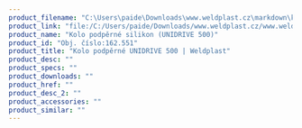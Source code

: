 ```yaml
---
product_filename: "C:\Users\paide\Downloads\www.weldplast.cz\markdown\kolo-podperne-unidrive-500.md"
product_link: "file:/C:/Users/paide/Downloads/www.weldplast.cz/www.weldplast.cz/kolo-podperne-unidrive-500"
product_name: "Kolo podpěrné silikon (UNIDRIVE 500)"
product_id: "Obj. číslo:162.551"
product_title: "Kolo podpěrné UNIDRIVE 500 | Weldplast"
product_desc: ""
product_specs: ""
product_downloads: ""
product_href: ""
product_desc_2: ""
product_accessories: ""
product_similar: ""
---
```

